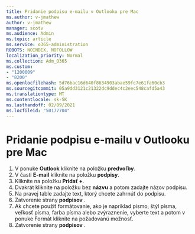 ```yaml
---
title: Pridanie podpisu e-mailu v Outlooku pre Mac
ms.author: v-jmathew
author: v-jmathew
manager: scotv
ms.audience: Admin
ms.topic: article
ms.service: o365-administration
ROBOTS: NOINDEX, NOFOLLOW
localization_priority: Normal
ms.collection: Adm_O365
ms.custom:
- "1200009"
- "8200"
ms.openlocfilehash: 5d76bac16d640f8634903abae59fc7e61fa60cb3
ms.sourcegitcommit: 05a9dd3121c21322dc9ddec4c2eec548cafd5a43
ms.translationtype: MT
ms.contentlocale: sk-SK
ms.lasthandoff: 02/09/2021
ms.locfileid: "50177704"
---
```

# <a name="add-email-signature-in-outlook-for-mac"></a>Pridanie podpisu e-mailu v Outlooku pre Mac

1. V ponuke **Outlook** kliknite na položku **predvoľby**.
2. V časti **E-mail** kliknite na položku **podpisy**.
3. Kliknite na položku **Pridať +**.
4. Dvakrát kliknite na položku bez **názvu** a potom zadajte názov podpisu.
5. Na pravej table zadajte text, ktorý chcete zahrnúť do podpisu.
6. Zatvorenie strany **podpisov** .
7. Ak chcete použiť formátovanie, ako je napríklad písmo, štýl písma, veľkosť písma, farba písma alebo zvýraznenie, vyberte text a potom v ponuke Formát kliknite na požadovanú možnosť.
8. Zatvorenie strany **podpisov** .
